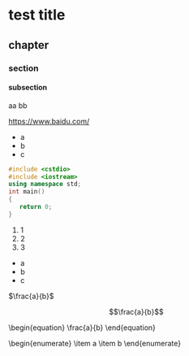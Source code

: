 # test title

## chapter

### section

#### subsection
aa
bb

https://www.baidu.com/

- a
- b
- c

```cpp
#include <cstdio>
#include <iostream>
using namespace std;
int main()
{
   return 0;
}
```

1. 1
2. 2
3. 3

* a
* b
* c

$\frac{a}{b}$

$$\frac{a}{b}$$

\begin{equation}
\frac{a}{b}
\end{equation}

\begin{enumerate}
\item a
\item b
\end{enumerate}
